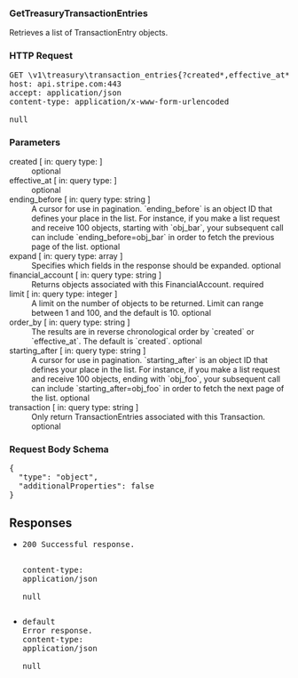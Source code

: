 <!DOCTYPE html><html><head><title></title><link rel="stylesheet" href="./OpenApi.css"/><meta charset="utf-8"/><meta name="viewport" content="width=device-width, initial-scale=1"/></head><body><article><section class="requestOverview"><h1 class="request-summary">GetTreasuryTransactionEntries</h1><p class="request-description"><p>Retrieves a list of TransactionEntry objects.</p></p></section><section class="http"><h3>HTTP Request</h3><pre class="http-example"><span class="request-line">GET</span> <span class="http-target">\v1\treasury\transaction_entries{?created*,effective_at*,ending_before*,expand*,financial_account*,limit*,order_by*,starting_after*,transaction*}</span> <span class="http-version">HTTP/1.1</span>&#xA;<span class="header-line">host</span>: <span class="header-value">api.stripe.com:443</span>&#xA;<span class="header-line">accept</span>: <span class="header-value">application/json</span>&#xA;<span class="header-line">content-type</span>: <span class="header-value">application/x-www-form-urlencoded</span>&#xA;&#xA;null</pre></section><dl class="parameters"><h3>Parameters</h3><dt class="parameter"><span class="parameter-name">created</span> [ in: <span class="parameter-location">query</span> type: <span class="parameter-type"></span> ]</dt><dd class="parameter"><span class="parameter-description"></span> <span class="parameter-required">optional</span></dd><dt class="parameter"><span class="parameter-name">effective_at</span> [ in: <span class="parameter-location">query</span> type: <span class="parameter-type"></span> ]</dt><dd class="parameter"><span class="parameter-description"></span> <span class="parameter-required">optional</span></dd><dt class="parameter"><span class="parameter-name">ending_before</span> [ in: <span class="parameter-location">query</span> type: <span class="parameter-type">string</span> ]</dt><dd class="parameter"><span class="parameter-description">A cursor for use in pagination. `ending_before` is an object ID that defines your place in the list. For instance, if you make a list request and receive 100 objects, starting with `obj_bar`, your subsequent call can include `ending_before=obj_bar` in order to fetch the previous page of the list.</span> <span class="parameter-required">optional</span></dd><dt class="parameter"><span class="parameter-name">expand</span> [ in: <span class="parameter-location">query</span> type: <span class="parameter-type">array</span> ]</dt><dd class="parameter"><span class="parameter-description">Specifies which fields in the response should be expanded.</span> <span class="parameter-required">optional</span></dd><dt class="parameter"><span class="parameter-name">financial_account</span> [ in: <span class="parameter-location">query</span> type: <span class="parameter-type">string</span> ]</dt><dd class="parameter"><span class="parameter-description">Returns objects associated with this FinancialAccount.</span> <span class="parameter-required">required</span></dd><dt class="parameter"><span class="parameter-name">limit</span> [ in: <span class="parameter-location">query</span> type: <span class="parameter-type">integer</span> ]</dt><dd class="parameter"><span class="parameter-description">A limit on the number of objects to be returned. Limit can range between 1 and 100, and the default is 10.</span> <span class="parameter-required">optional</span></dd><dt class="parameter"><span class="parameter-name">order_by</span> [ in: <span class="parameter-location">query</span> type: <span class="parameter-type">string</span> ]</dt><dd class="parameter"><span class="parameter-description">The results are in reverse chronological order by `created` or `effective_at`. The default is `created`.</span> <span class="parameter-required">optional</span></dd><dt class="parameter"><span class="parameter-name">starting_after</span> [ in: <span class="parameter-location">query</span> type: <span class="parameter-type">string</span> ]</dt><dd class="parameter"><span class="parameter-description">A cursor for use in pagination. `starting_after` is an object ID that defines your place in the list. For instance, if you make a list request and receive 100 objects, ending with `obj_foo`, your subsequent call can include `starting_after=obj_foo` in order to fetch the next page of the list.</span> <span class="parameter-required">optional</span></dd><dt class="parameter"><span class="parameter-name">transaction</span> [ in: <span class="parameter-location">query</span> type: <span class="parameter-type">string</span> ]</dt><dd class="parameter"><span class="parameter-description">Only return TransactionEntries associated with this Transaction.</span> <span class="parameter-required">optional</span></dd></dl><section class="requestContent"><h3>Request Body Schema</h3><pre class="schema">{&#xA;  &quot;type&quot;: &quot;object&quot;,&#xA;  &quot;additionalProperties&quot;: false&#xA;}</pre></section><section class="responses"><h2>Responses</h2><ul class="responses"><li class="response"><pre class="http-example"><span class="status-line">200</span> <span class="status-description">Successful response.</span>
<span class="header-line">content-type</span>: <span class="header-value">application/json</span>&#xA;&#xA;null</pre></li><li class="response"><pre class="http-example"><span class="status-line">default</span> <span class="status-description">Error response.</span>
<span class="header-line">content-type</span>: <span class="header-value">application/json</span>&#xA;&#xA;null</pre></li></ul></section></article></body></html>